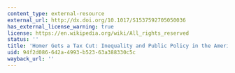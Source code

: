 ```yaml
---
content_type: external-resource
external_url: http://dx.doi.org/10.1017/S1537592705050036
has_external_license_warning: true
license: https://en.wikipedia.org/wiki/All_rights_reserved
status: ''
title: 'Homer Gets a Tax Cut: Inequality and Public Policy in the American Mind'
uid: 94f2d086-642a-4993-b523-63a388330c5c
wayback_url: ''
---
```

